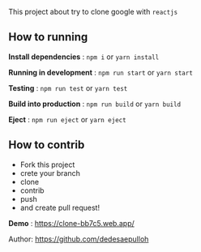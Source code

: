 This project about try to clone google with `reactjs`

## How to running
**Install dependencies** : `npm i` or `yarn install`

**Running in development** : `npm run start` or `yarn start`

**Testing** : `npm run test` or `yarn test`

**Build into production** : `npm run build` or `yarn build`

**Eject** : `npm run eject` or `yarn eject`

## How to contrib
- Fork this project 
- crete your branch
- clone
- contrib
- push
- and create pull request!

**Demo** : https://clone-bb7c5.web.app/

Author: https://github.com/dedesaepulloh 
